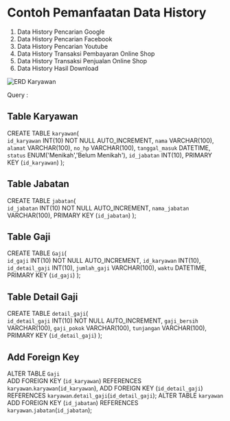# Contoh Pemanfaatan Data History
1. Data History Pencarian Google
2. Data History Pencarian Facebook
3. Data History Pencarian Youtube
4. Data History Transaksi Pembayaran Online Shop
5. Data History Transaksi Penjualan Online Shop
6. Data History Hasil Download


![ERD Karyawan](https://user-images.githubusercontent.com/49604034/163296811-5e976b5d-3a49-4c3c-8e0e-29acb5103426.png)

Query :
## Table Karyawan
CREATE TABLE `karyawan`(  
  `id_karyawan` INT(10) NOT NULL AUTO_INCREMENT,
  `nama` VARCHAR(100),
  `alamat` VARCHAR(100),
  `no_hp` VARCHAR(100),
  `tanggal_masuk` DATETIME,
  `status` ENUM('Menikah','Belum Menikah'),
  `id_jabatan` INT(10),
  PRIMARY KEY (`id_karyawan`)
);

## Table Jabatan
CREATE TABLE `jabatan`(  
  `id_jabatan` INT(10) NOT NULL AUTO_INCREMENT,
  `nama_jabatan` VARCHAR(100),
  PRIMARY KEY (`id_jabatan`)
);

## Table Gaji
CREATE TABLE `Gaji`(  
  `id_gaji` INT(10) NOT NULL AUTO_INCREMENT,
  `id_karyawan` INT(10),
  `id_detail_gaji` INT(10),
  `jumlah_gaji` VARCHAR(100),
  `waktu` DATETIME,
  PRIMARY KEY (`id_gaji`)
);

## Table Detail Gaji
CREATE TABLE `detail_gaji`(  
  `id_detail_gaji` INT(10) NOT NULL AUTO_INCREMENT,
  `gaji_bersih` VARCHAR(100),
  `gaji_pokok` VARCHAR(100),
  `tunjangan` VARCHAR(100),
  PRIMARY KEY (`id_detail_gaji`)
);

## Add Foreign Key
ALTER TABLE `Gaji`  
  ADD FOREIGN KEY (`id_karyawan`) REFERENCES `karyawan`.`karyawan`(`id_karyawan`),
  ADD FOREIGN KEY (`id_detail_gaji`) REFERENCES `karyawan`.`detail_gaji`(`id_detail_gaji`);
ALTER TABLE `karyawan`  
  ADD FOREIGN KEY (`id_jabatan`) REFERENCES `karyawan`.`jabatan`(`id_jabatan`);
